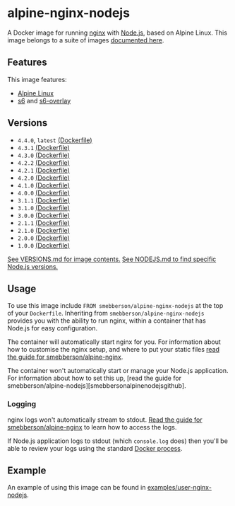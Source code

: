 # alpine-nginx-nodejs

A Docker image for running [nginx][nginx] with [Node.js][nodejs], based on Alpine Linux.
This image belongs to a suite of images [documented here][dockeralpine].

## Features

This image features:

- [Alpine Linux][alpinelinux]
- [s6][s6] and [s6-overlay][s6overlay]

## Versions

- `4.4.0`, `latest` [(Dockerfile)](https://github.com/smebberson/docker-alpine/blob/alpine-nginx-nodejs-v4.4.0/alpine-nginx-nodejs/Dockerfile)
- `4.3.1` [(Dockerfile)](https://github.com/smebberson/docker-alpine/blob/alpine-nginx-nodejs-v4.3.1/alpine-nginx-nodejs/Dockerfile)
- `4.3.0` [(Dockerfile)](https://github.com/smebberson/docker-alpine/blob/alpine-nginx-nodejs-v4.3.0/alpine-nginx-nodejs/Dockerfile)
- `4.2.2` [(Dockerfile)](https://github.com/smebberson/docker-alpine/blob/alpine-nginx-nodejs-v4.2.2/alpine-nginx-nodejs/Dockerfile)
- `4.2.1` [(Dockerfile)](https://github.com/smebberson/docker-alpine/blob/alpine-nginx-nodejs-v4.2.1/alpine-nginx-nodejs/Dockerfile)
- `4.2.0` [(Dockerfile)](https://github.com/smebberson/docker-alpine/blob/alpine-nginx-nodejs-v4.2.0/alpine-nginx-nodejs/Dockerfile)
- `4.1.0` [(Dockerfile)](https://github.com/smebberson/docker-alpine/blob/alpine-nginx-nodejs-v4.1.0/alpine-nginx-nodejs/Dockerfile)
- `4.0.0` [(Dockerfile)](https://github.com/smebberson/docker-alpine/blob/alpine-nginx-nodejs-v4.0.0/alpine-nginx-nodejs/Dockerfile)
- `3.1.1` [(Dockerfile)](https://github.com/smebberson/docker-alpine/blob/alpine-nginx-nodejs-v3.1.0/alpine-nginx-nodejs/Dockerfile)
- `3.1.0` [(Dockerfile)](https://github.com/smebberson/docker-alpine/blob/alpine-nginx-nodejs-v3.1.0/alpine-nginx-nodejs/Dockerfile)
- `3.0.0` [(Dockerfile)](https://github.com/smebberson/docker-alpine/blob/alpine-nginx-nodejs-v3.0.0/alpine-nginx-nodejs/Dockerfile)
- `2.1.1` [(Dockerfile)](https://github.com/smebberson/docker-alpine/blob/alpine-nginx-nodejs-v2.1.1/alpine-nginx-nodejs/Dockerfile)
- `2.1.0` [(Dockerfile)](https://github.com/smebberson/docker-alpine/blob/alpine-nginx-nodejs-v2.1.0/alpine-nginx-nodejs/Dockerfile)
- `2.0.0` [(Dockerfile)](https://github.com/smebberson/docker-alpine/blob/alpine-nginx-nodejs-v2.0.0/alpine-nginx-nodejs/Dockerfile)
- `1.0.0` [(Dockerfile)](https://github.com/smebberson/docker-alpine/blob/alpine-nginx-nodejs-v1.0.0/alpine-nginx-nodejs/Dockerfile)

[See VERSIONS.md for image contents.](VERSIONS.md)
[See NODEJS.md to find specific Node.js versions.](NODEJS.md)

## Usage

To use this image include `FROM smebberson/alpine-nginx-nodejs` at the top of your `Dockerfile`. Inheriting from `smebberson/alpine-nginx-nodejs` provides you with the ability to run nginx, within a container that has Node.js for easy configuration.

The container will automatically start nginx for you. For information about how to customise the nginx setup, and where to put your static files [read the guide for smebberson/alpine-nginx][smebbersonalpinenginxgithub].

The container won't automatically start or manage your Node.js application. For information about how to set this up, [read the guide for smebberson/alpine-nodejs][smebbersonalpinenodejsgithub].

### Logging

nginx logs won't automatically stream to stdout. [Read the guide for smebberson/alpine-nginx][smebbersonalpinenginxgithub] to learn how to access the logs.

If Node.js application logs to stdout (which `console.log` does) then you'll be able to review your logs using the standard [Docker process][dockerlogs].

## Example

An example of using this image can be found in [examples/user-nginx-nodejs][example].

[dockeralpine]: https://github.com/smebberson/docker-alpine
[s6]: http://www.skarnet.org/software/s6/
[s6overlay]: https://github.com/just-containers/s6-overlay
[dockerlogs]: https://docs.docker.com/reference/commandline/cli/#logs
[alpinelinux]: https://www.alpinelinux.org/
[alpinebase]: (https://registry.hub.docker.com/u/smebberson/alpine-base/)
[smebbersonalpinenginx]: https://registry.hub.docker.com/u/smebberson/alpine-nginx/
[smebbersonalpinenodejs]: https://registry.hub.docker.com/u/smebberson/alpine-nodejs/
[smebbersonalpinenginxgithub]: https://github.com/smebberson/docker-alpine/tree/master/alpine-nginx
[smebbersonalpinenodejs]: https://github.com/smebberson/docker-alpine/tree/master/alpine-nginx
[example]: https://github.com/smebberson/docker-alpine/tree/master/examples/user-nginx-nodejs
[nodejs]: https://nodejs.org/
[nginx]: http://nginx.org/
